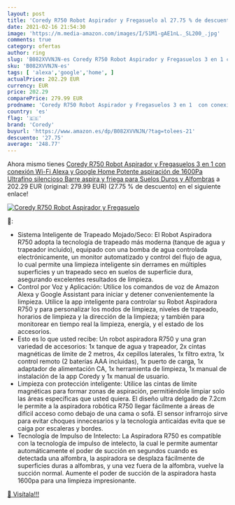 ```yaml
---
layout: post
title: 'Coredy R750 Robot Aspirador y Fregasuelo al 27.75 % de descuento'
date: 2021-02-16 21:54:30
image: 'https://m.media-amazon.com/images/I/51M1-gAE1nL._SL200_.jpg'
comments: true
category: ofertas
author: ring
slug: 'B082XVVNJN-es Coredy R750 Robot Aspirador y Fregasuelos 3 en 1 con...'
sku: 'B082XVVNJN-es'
tags: [ 'alexa','google','home', ]
actualPrice: 202.29 EUR
currency: EUR
price: 202.29
comparePrice: 279.99 EUR
prodname: 'Coredy R750 Robot Aspirador y Fregasuelos 3 en 1  con conexión Wi-Fi  Alexa y Google Home  Potente aspiración de 1600Pa  Ultrafino  silencioso  Barre  aspira y friega para Suelos Duros y Alfombras'
country: 'es'
flag: '🇪🇸'
brand: 'Coredy'
buyurl: 'https://www.amazon.es/dp/B082XVVNJN/?tag=tolees-21'
descuento: '27.75'
average: '248.77'
---
```


Ahora mismo tienes [Coredy R750 Robot Aspirador y Fregasuelos 3 en 1  con conexión Wi-Fi  Alexa y Google Home  Potente aspiración de 1600Pa  Ultrafino  silencioso  Barre  aspira y friega para Suelos Duros y Alfombras](https://www.amazon.es/dp/B082XVVNJN/?tag=tolees-21) a 202.29 EUR (original: 279.99 EUR) (27.75 %  de descuento) en el siguiente enlace!

[![Coredy R750 Robot Aspirador y Fregasuelo](https://m.media-amazon.com/images/I/51M1-gAE1nL._SL200_.jpg)](https://www.amazon.es/dp/B082XVVNJN/?tag=tolees-21)

🔎:

- Sistema Inteligente de Trapeado Mojado/Seco: El Robot Aspiradora R750 adopta la tecnología de trapeado más moderna (tanque de agua y trapeador incluido), equipado con una bomba de agua controlada electrónicamente, un monitor automatizado y control del flujo de agua, lo cual permite una limpieza inteligente sin derrames en múltiples superficies y un trapeado seco en suelos de superficie dura, asegurando excelentes resultados de limpieza.
- Control por Voz y Aplicación: Utilice los comandos de voz de Amazon Alexa y Google Assistant para iniciar y detener convenientemente la limpieza. Utilice la app inteligente para controlar su Robot Aspiradora R750 y para personalizar los modos de limpieza, niveles de trapeado, horarios de limpieza y la dirección de la limpieza; y también para monitorear en tiempo real la limpieza, energía, y el estado de los accesorios.
- Esto es lo que usted recibe: Un robot aspiradora R750 y una gran variedad de accesorios: 1x tanque de agua y trapeador, 2x cintas magnéticas de límite de 2 metros, 4x cepillos laterales, 1x filtro extra, 1x control remoto (2 baterías AAA incluidas), 1x puerto de carga, 1x adaptador de alimentación CA, 1x herramienta de limpieza, 1x manual de instalación de la app Coredy y 1x manual de usuario.
- Limpieza con protección inteligente: Utilice las cintas de límite magnéticas para formar zonas de aspiración, permitiéndole limpiar solo las áreas específicas que usted quiera. El diseño ultra delgado de 7.2cm le permite a la aspiradora robótica R750 llegar fácilmente a áreas de difícil acceso como debajo de una cama o sofá. El sensor infrarrojo sirve para evitar choques innecesarios y la tecnología anticaídas evita que se caiga por escaleras y bordes.
- Tecnología de Impulso de Intelecto: La Aspiradora R750 es compatible con la tecnología de impulso de intelecto, la cual le permite aumentar automáticamente el poder de succión en segundos cuando es detectada una alfombra, la aspiradora se desplaza fácilmente de superficies duras a alfombras, y una vez fuera de la alfombra, vuelve la succión normal. Aumente el poder de succión de la aspiradora hasta 1600pa para una limpieza impresionante.

[🛒 Visítala!!!](https://www.amazon.es/dp/B082XVVNJN/?tag=tolees-21)
